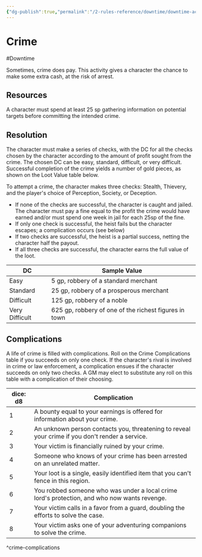 ```yaml
---
{"dg-publish":true,"permalink":"/2-rules-reference/downtime/downtime-activities/crime/crime/"}
---
```


# Crime
#Downtime 

Sometimes, crime does pay. This activity gives a character the chance to make some extra cash, at the risk of arrest.

## Resources

A character must spend at least 25 sp gathering information on potential targets before committing the intended crime.

## Resolution

The character must make a series of checks, with the DC for all the checks chosen by the character according to the amount of profit sought from the crime. The chosen DC can be easy, standard, difficult, or very difficult. Successful completion of the crime yields a number of gold pieces, as shown on the Loot Value table below.

To attempt a crime, the character makes three checks: Stealth, Thievery, and the player's choice of Perception, Society, or Deception.

- If none of the checks are successful, the character is caught and jailed. The character must pay a fine equal to the profit the crime would have earned and/or must spend one week in jail for each 25sp of the fine.
- If only one check is successful, the heist fails but the character escapes; a complication occurs (see below)
- If two checks are successful, the heist is a partial success, netting the character half the payout.
- If all three checks are successful, the character earns the full value of the loot.

| DC | Sample Value |
|----|-------|
| Easy | 5 gp, robbery of a standard merchant |
| Standard | 25 gp, robbery of a prosperous merchant |
| Difficult | 125 gp, robbery of a noble |
| Very Difficult | 625 gp, robbery of one of the richest figures in town |{ #loot-value}


## Complications

A life of crime is filled with complications. Roll on the Crime Complications table if you succeeds on only one check. If the character's rival is involved in crime or law enforcement, a complication ensues if the character succeeds on only two checks. A GM may elect to substitute any roll on this table with a complication of their choosing.

| dice: d8 | Complication |
|----------|--------------|
| 1 | A bounty equal to your earnings is offered for information about your crime. |
| 2 | An unknown person contacts you, threatening to reveal your crime if you don't render a service. |
| 3 | Your victim is financially ruined by your crime. |
| 4 | Someone who knows of your crime has been arrested on an unrelated matter. |
| 5 | Your loot is a single, easily identified item that you can't fence in this region. |
| 6 | You robbed someone who was under a local crime lord's protection, and who now wants revenge. |
| 7 | Your victim calls in a favor from a guard, doubling the efforts to solve the case. |
| 8 | Your victim asks one of your adventuring companions to solve the crime. |
^crime-complications